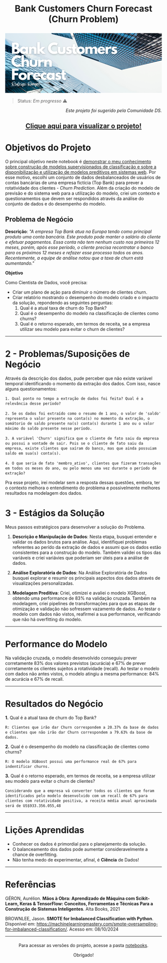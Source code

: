 <h1><p align= "center"><b>Bank Customers Churn Forecast (Churn Problem)</b></p></h1>

<p align= "center">
<a href="https://www.kaggle.com/datasets/adammaus/predicting-churn-for-bank-customers"><img src= "img/bank-customers-churn-forecast-cover.png" alt= "top bank churn predict cover"></a>
</p>

> Status: *Em progresso* ⚠️

<p align="right"><i> Este projeto foi sugerido pela Comunidade DS.</i></p>

<h2 align= "center"><p><a href= "https://nbviewer.org/github/rodrigo-rngl/data-science-portfolio/blob/master/projects/bank-customers-churn-forecast/notebooks/Bank%20Customers%20Churn%20Forecast%20%28pt-br%29.ipynb"><u>Clique aqui para visualizar o projeto!</u></a></p></h2> 

<div style= "margin: 40px;"></div>

# Objetivos do Projeto

O principal objetivo neste notebook é <u>demonstrar o meu conhecimento sobre construção de modelos supervisionados de classificação e sobre a disponibilização e utilização de modelos preditivos em sistemas web</u>. Por esse motivo, escolhi um conjunto de dados desbalanceados de usuários de contas bancárias de uma empresa fictícia (Top Bank) para prever a rotatividade dos clientes - <i>Churn Prediction</i>. Além da criação do modelo de previsão e do sistema web para a utilização do modelo, criei um contexto e questionamentos que devem ser respondidos através da análise do conjunto de dados e do desempenho do modelo.

## Problema de Negócio

**Descrição**: *"A empresa Top Bank atua na Europa tendo como principal produto uma conta bancária. Este produto pode manter o salário do cliente e efetuar pagamentos. Essa conta não tem nenhum custo nos primeiros 12 meses, porém, após esse período, o cliente precisa recontratar o banco para os próximos 12 meses e refazer esse processo todos os anos. Recentemente, a equipe de análise notou que a taxa de churn está aumentando."*

**Objetivo**

Como Cientista de Dados, você precisa: 
- Criar um plano de ação para diminuir o número de clientes churn.
- Criar relatório mostrando o desempenho do modelo criado e o impacto da solução, repondendo as seguintes perguntas:
    1. Qual é a atual taxa de churn do Top Bank?
    2. Qual é o desempenho do modelo na classificação de clientes como churns?
    3. Qual é o retorno esperado, em termos de receita, se a empresa utilizar seu modelo para evitar o churn de clientes?
<hr> 
<div style= "margin: 20px;"></div>

# 2 - Problemas/Suposições de Negócio

Através da descrição dos dados, pude perceber que não existe variável temporal identificando o momento da extração dos dados. Com isso, nasce alguns questionamentos:

	1. Qual ponto no tempo a extração de dados foi feita? Qual é a relevância desse período?

	2. Se os dados foi extraído como o resumo de 1 ano, o valor de 'saldo' representa o valor presente na conta(s) no momento da extração, o somátorio de saldo presente na(s) conta(s) durante 1 ano ou o valor máximo do saldo presente nesse período.

	3. A variável 'Churn' significa que o cliente de fato saiu da empresa ou possui a vontade de sair. Pois se o cliente de fato saiu da empresa, existe clientes que saíram do banco, mas que ainda possuiam saldo em sua(s) conta(s).

	4. O que seria de fato 'membro_ativo', clientes que fizeram transações em todos os meses do ano, ou pelo menos uma vez durante o período de extração?

Pra esse projeto, irei modelar sem a resposta dessas questões, embora, ter o contexto melhora o entendimento do problema e possivelmente melhores resultados na modelagem dos dados.


# 3 - Estágios da Solução

Meus passos estratégicos para desenvolver a solução do Problema.

1) **Descrição e Manipulação de Dados**: Nesta etapa, busquei entender e validar os dados brutos para análise. Aqui, identifiquei problemas referentes ao perído da extração de dados e assumi que os dados estão consistentes para a construção do modelo. Também validei os tipos das variáveis e criei variávies que poderiam ser úteis para a análise de dados.

2) **Análise Exploratória de Dados**: Na Análise Exploratória de Dados busquei explorar e resumir os principais aspectos dos dados através de visualizações personalizadas.

3) **Modelagem Preditiva**: Criei, otimizei e avaliei o modelo XGBoost, obtendo uma performance de 83% na validação cruzada. Também na modelagem, criei pipelines de transformações para que as etapas de otimização e validação não sofressem vazamento de dados. Ao testar o modelo com dados não vistos, reafirmei a sua performance, verificando que não há overfitting do modelo. 

<hr> 
<div style= "margin: 20px;"></div>

# Performance do Modelo

Na validação cruzada, o modelo desenvolvido conseguiu prever corretamente 83% dos valores previstos (acurácia) e 67% de prever corretamente os clientes sujeitos a rotatividade (recall).
Ao testar o modelo com dados não antes vistos, o modelo atingiu a mesma performance: 84% de acurácia e 67% de recall.

<hr> 
<div style= "margin: 20px;"></div>

# Resultados do Negócio


**1.** Qual é a atual taxa de churn do Top Bank?
	
	R: Clientes que irão dar Churn correspondem a 20.37% da base de dados e clientes que não irão dar Churn correspondem a 79.63% da base de dados.

**2.** Qual é o desempenho do modelo na classificação de clientes como churns?
	
	R: O modelo XGBoost possui uma performance real de 67% para indentificar churns.

**3.** Qual é o retorno esperado, em termos de receita, se a empresa utilizar seu modelo para evitar o churn de clientes?
	
	Considerando que a empresa vá converter todos os clientes que foram identificados pelo modelo desenvolvido com um recall de 67% para clientes com rotatividade positiva, a receita média anual aproximada será de US$933.356.055,48
<hr> 
<div style= "margin: 20px;"></div>

# Lições Aprendidas

- Conhecer os dados é primordial para o planejamento da solução.
- O balanceamento dos dados pode aumentar consideravelmente a chance de overfitting.
- Não tenha medo de experimentar, afinal, é **Ciência** de Dados!
<hr> 
<div style= "margin: 20px;"></div>

#  Referências

GÉRON, Aurélion. **Mãos à Obra: Aprendizado de Máquina com Scikit-Learn, Keras & TensorFlow: Conceitos, Ferramentas e Técnicas Para a Construção de Sistemas Inteligentes**. Alta Books, 2021

BROWNLEE, Jason. **SMOTE for Imbalanced Classification with Python**. Disponível em: <https://machinelearningmastery.com/smote-oversampling-for-imbalanced-classification/>. Acesso em: 08/10/2024
<hr> 
<div style= "margin: 20px;"></div>

<p align= "center">Para acessar as versões do projeto, acesse a pasta <a href= "https://github.com/rodrigo-rngl/data-science-portfolio/tree/master/projects/bank-customers-churn-forecast/notebooks">notebooks</a>.</p>
<p align= "center">Obrigado!</p>
